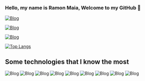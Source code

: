 ### Hello, my name is Ramon Maia, Welcome to my GitHub 👋


[![Blog](https://img.shields.io/badge/LinkedIn-0077B5?style=for-the-badge&logo=linkedin&logoColor=white)](https://www.linkedin.com/in/ramon-maia-901a561b4/)

[![Blog](https://img.shields.io/badge/Instagram-E4405F?style=for-the-badge&logo=instagram&logoColor=white)](https://www.instagram.com/_ramoonmaia/)

[![Blog](https://img.shields.io/badge/Twitter-1DA1F2?style=for-the-badge&logo=twitter&logoColor=white)](https://twitter.com/_ramoonmaia)

[![Top Langs](https://github-readme-stats.vercel.app/api/top-langs/?username=rmo02&layout=compact)](https://github.com/anuraghazra/github-readme-stats)

## Some technologies that I know the most

![Blog](https://img.shields.io/badge/JavaScript-F7DF1E?style=for-the-badge&logo=javascript&logoColor=black)
![Blog](https://img.shields.io/badge/TypeScript-007ACC?style=for-the-badge&logo=typescript&logoColor=white)
![Blog](https://img.shields.io/badge/HTML5-E34F26?style=for-the-badge&logo=html5&logoColor=white)
![Blog](https://img.shields.io/badge/CSS-239120?&style=for-the-badge&logo=css3&logoColor=white)
![Blog](https://img.shields.io/badge/Python-3776AB?style=for-the-badge&logo=python&logoColor=white)
![Blog](https://img.shields.io/badge/Python-3776AB?style=for-the-badge&logo=python&logoColor=white)
![Blog](https://img.shields.io/badge/Flutter-02569B?style=for-the-badge&logo=flutter&logoColor=white)
![Blog](https://img.shields.io/badge/React_Native-20232A?style=for-the-badge&logo=react&logoColor=61DAFB)
![Blog](https://img.shields.io/badge/Notion-000000?style=for-the-badge&logo=notion&logoColor=white)


